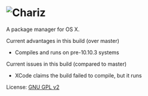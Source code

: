 # ![Chariz](https://i.imgur.com/BWTtsMO.png)
A package manager for OS X.

Current advantages in this build (over master)
 - Compiles and runs on pre-10.10.3 systems

Current issues in this build (compared to master)
 - XCode claims the build failed to compile, but it runs

License: [GNU GPL v2](https://www.gnu.org/licenses/gpl-2.0.html)
